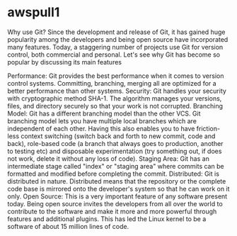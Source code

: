 # awspull1
Why use Git?
Since the development and release of Git, it has gained huge popularity among the developers and being open source have incorporated many features. Today, a staggering number of projects use Git for version control, both commercial and personal. Let's see why Git has become so popular by discussing its main features

Performance: Git provides the best performance when it comes to version control systems. Committing, branching, merging all are optimized for a better performance than other systems.
Security: Git handles your security with cryptographic method SHA-1. The algorithm manages your versions, files, and directory securely so that your work is not corrupted.
Branching Model: Git has a different branching model than the other VCS. Git branching model lets you have multiple local branches which are independent of each other. Having this also enables you to have friction-less context switching (switch back and forth to new commit, code and back), role-based code (a branch that always goes to production, another to testing etc) and disposable experimentation (try something out, if does not work, delete it without any loss of code).
Staging Area: Git has an intermediate stage called "index" or "staging area" where commits can be formatted and modified before completing the commit.
Distributed: Git is distributed in nature. Distributed means that the repository or the complete code base is mirrored onto the developer's system so that he can work on it only.
Open Source: This is a very important feature of any software present today. Being open source invites the developers from all over the world to contribute to the software and make it more and more powerful through features and additional plugins. This has led the Linux kernel to be a software of about 15 million lines of code.

